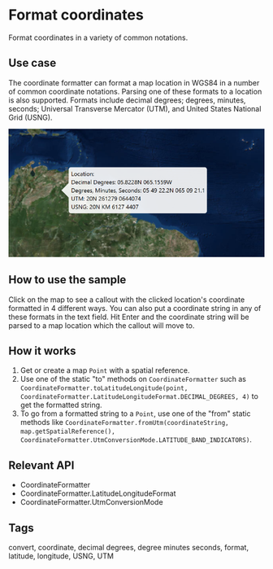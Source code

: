 # Format coordinates

Format coordinates in a variety of common notations.

## Use case

The coordinate formatter can format a map location in WGS84 in a number of common coordinate notations. Parsing one of these formats to a location is also supported. Formats include decimal degrees; degrees, minutes, seconds; Universal Transverse Mercator (UTM), and United States National Grid (USNG).

![Image of format coordinates](FormatCoordinates.png)

## How to use the sample

Click on the map to see a callout with the clicked location's coordinate formatted in 4 different ways. You can also put a coordinate string in any of these formats in the text field. Hit Enter and the coordinate string will be parsed to a map location which the callout will move to.

## How it works

1.  Get or create a map `Point` with a spatial reference.
2.  Use one of the static "to" methods on `CoordinateFormatter` such as `CoordinateFormatter.toLatitudeLongitude(point, CoordinateFormatter.LatitudeLongitudeFormat.DECIMAL_DEGREES, 4)` to get the formatted string.
3.  To go from a formatted string to a `Point`, use one of the "from" static methods like `CoordinateFormatter.fromUtm(coordinateString, map.getSpatialReference(), CoordinateFormatter.UtmConversionMode.LATITUDE_BAND_INDICATORS)`.

## Relevant API

* CoordinateFormatter
* CoordinateFormatter.LatitudeLongitudeFormat
* CoordinateFormatter.UtmConversionMode

## Tags

convert, coordinate, decimal degrees, degree minutes seconds, format, latitude, longitude, USNG, UTM
